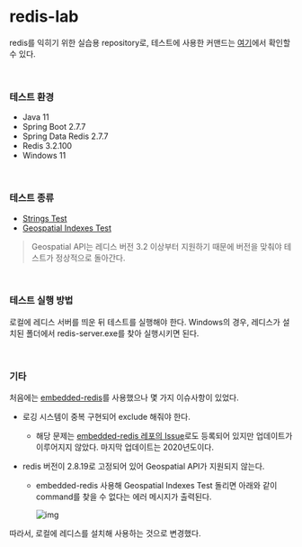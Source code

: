 # redis-lab

redis를 익히기 위한 실습용 repository로, 테스트에 사용한 커맨드는 [여기](https://redis.io/commands/)에서 확인할 수 있다.

<br>

### 테스트 환경

- Java 11
- Spring Boot 2.7.7
- Spring Data Redis 2.7.7
- Redis 3.2.100
- Windows 11

<br>

### 테스트 종류

- [Strings Test](https://github.com/kkangmj/redis-lab/blob/master/src/test/java/com/mangoo/redis/OperationTest/ValueOperationTest.java)
- [Geospatial Indexes Test](https://github.com/kkangmj/redis-lab/blob/master/src/test/java/com/mangoo/redis/OperationTest/GeoOperationTest.java)

> Geospatial API는 레디스 버전 3.2 이상부터 지원하기 때문에 버전을 맞춰야 테스트가 정상적으로 돌아간다.

<br>

### 테스트 실행 방법

로컬에 레디스 서버를 띄운 뒤 테스트를 실행해야 한다. Windows의 경우, 레디스가 설치된 폴더에서 redis-server.exe를 찾아 실행시키면 된다.

<br>

### 기타

처음에는 [embedded-redis](https://github.com/ozimov/embedded-redis)를 사용했으나 몇 가지 이슈사항이 있었다.

- 로깅 시스템이 중복 구현되어 exclude 해줘야 한다.

    - 해당 문제는 [embedded-redis 레포의 Issue](https://github.com/ozimov/embedded-redis/pull/14)로도 등록되어 있지만 업데이트가 이루어지지 않았다. 마지막 업데이트는 2020년도이다. 

- redis 버전이 2.8.19로 고정되어 있어 Geospatial API가 지원되지 않는다.
    
    - embedded-redis 사용해 Geospatial Indexes Test 돌리면 아래와 같이 command를 찾을 수 없다는 에러 메시지가 출력된다.
    
      ![img](https://user-images.githubusercontent.com/52561963/207505804-ab3c06a3-9bc3-4753-b565-1365bdaf3ae3.png)

따라서, 로컬에 레디스를 설치해 사용하는 것으로 변경했다.
